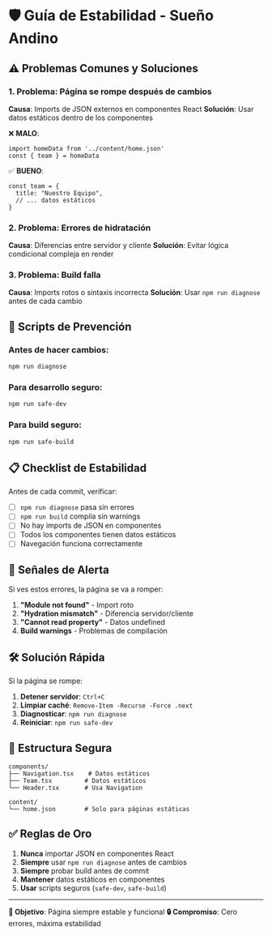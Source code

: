 # 🛡️ Guía de Estabilidad - Sueño Andino

## ⚠️ Problemas Comunes y Soluciones

### 1. **Problema: Página se rompe después de cambios**
**Causa**: Imports de JSON externos en componentes React
**Solución**: Usar datos estáticos dentro de los componentes

❌ **MALO**:
```tsx
import homeData from '../content/home.json'
const { team } = homeData
```

✅ **BUENO**:
```tsx
const team = {
  title: "Nuestro Equipo",
  // ... datos estáticos
}
```

### 2. **Problema: Errores de hidratación**
**Causa**: Diferencias entre servidor y cliente
**Solución**: Evitar lógica condicional compleja en render

### 3. **Problema: Build falla**
**Causa**: Imports rotos o sintaxis incorrecta
**Solución**: Usar `npm run diagnose` antes de cada cambio

## 🔧 Scripts de Prevención

### Antes de hacer cambios:
```bash
npm run diagnose
```

### Para desarrollo seguro:
```bash
npm run safe-dev
```

### Para build seguro:
```bash
npm run safe-build
```

## 📋 Checklist de Estabilidad

Antes de cada commit, verificar:

- [ ] `npm run diagnose` pasa sin errores
- [ ] `npm run build` compila sin warnings
- [ ] No hay imports de JSON en componentes
- [ ] Todos los componentes tienen datos estáticos
- [ ] Navegación funciona correctamente

## 🚨 Señales de Alerta

Si ves estos errores, la página se va a romper:

1. **"Module not found"** - Import roto
2. **"Hydration mismatch"** - Diferencia servidor/cliente
3. **"Cannot read property"** - Datos undefined
4. **Build warnings** - Problemas de compilación

## 🛠️ Solución Rápida

Si la página se rompe:

1. **Detener servidor**: `Ctrl+C`
2. **Limpiar caché**: `Remove-Item -Recurse -Force .next`
3. **Diagnosticar**: `npm run diagnose`
4. **Reiniciar**: `npm run safe-dev`

## 📁 Estructura Segura

```
components/
├── Navigation.tsx    # Datos estáticos
├── Team.tsx         # Datos estáticos
└── Header.tsx       # Usa Navigation

content/
└── home.json        # Solo para páginas estáticas
```

## ✅ Reglas de Oro

1. **Nunca** importar JSON en componentes React
2. **Siempre** usar `npm run diagnose` antes de cambios
3. **Siempre** probar build antes de commit
4. **Mantener** datos estáticos en componentes
5. **Usar** scripts seguros (`safe-dev`, `safe-build`)

---

**🎯 Objetivo**: Página siempre estable y funcional
**🔒 Compromiso**: Cero errores, máxima estabilidad
